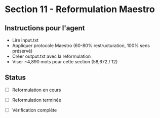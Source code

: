 # Section 11 - Reformulation Maestro

## Instructions pour l'agent
- Lire input.txt 
- Appliquer protocole Maestro (60-80% restructuration, 100% sens préservé)
- Créer output.txt avec la reformulation
- Viser ~4,890 mots pour cette section (58,672 / 12)

## Status
- [ ] Reformulation en cours
- [ ] Reformulation terminée
- [ ] Vérification complète

